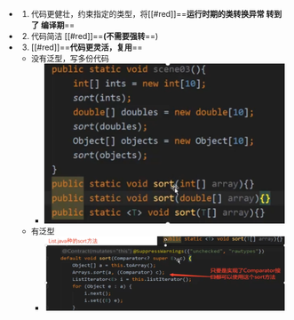 - 1. 代码更健壮，约束指定的类型，将[[#red]]==**运行时期的类转换异常  转到了 编译期**==
- 2. 代码简洁 [[#red]]==**(不需要强转**==)
- 3. [[#red]]==**代码更灵活，复用**==
	- 没有泛型，写多份代码
		- ![image.png](../assets/image_1689687756191_0.png)
	- 有泛型
		- ![image.png](../assets/image_1689687794477_0.png)